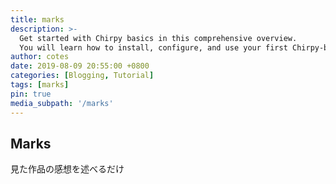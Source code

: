 ```yaml
---
title: marks
description: >-
  Get started with Chirpy basics in this comprehensive overview.
  You will learn how to install, configure, and use your first Chirpy-based website, as well as deploy it to a web server.
author: cotes
date: 2019-08-09 20:55:00 +0800
categories: [Blogging, Tutorial]
tags: [marks]
pin: true
media_subpath: '/marks'
---
```

## Marks

見た作品の感想を述べるだけ
